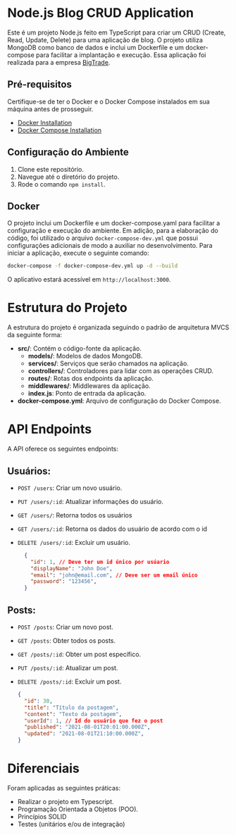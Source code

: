 # Node.js Blog CRUD Application

Este é um projeto Node.js feito em TypeScript para criar um CRUD (Create, Read, Update, Delete) para uma aplicação de blog. O projeto utiliza MongoDB como banco de dados e inclui um Dockerfile e um docker-compose para facilitar a implantação e execução. Essa aplicação foi realizada para a empresa [BigTrade](https://github.com/Bigtrade-Fintech).

## Pré-requisitos

Certifique-se de ter o Docker e o Docker Compose instalados em sua máquina antes de prosseguir.

- [Docker Installation](https://docs.docker.com/get-docker/)
- [Docker Compose Installation](https://docs.docker.com/compose/install/)

## Configuração do Ambiente

1. Clone este repositório.
2. Navegue até o diretório do projeto.
3. Rode o comando `npm install`.

## Docker

O projeto inclui um Dockerfile e um docker-compose.yaml para facilitar a configuração e execução do ambiente. Em adição, para a elaboração do código, foi utilizado o arquivo `docker-compose-dev.yml` que possui configurações adicionais de modo a auxiliar no desenvolvimento. Para iniciar a aplicação, execute o seguinte comando:

```bash
docker-compose -f docker-compose-dev.yml up -d --build
```

O aplicativo estará acessível em `http://localhost:3000`.

# Estrutura do Projeto

A estrutura do projeto é organizada seguindo o padrão de arquitetura MVCS da seguinte forma:

- **src/**: Contém o código-fonte da aplicação.
  - **models/**: Modelos de dados MongoDB.
  - **services/**: Serviços que serão chamados na aplicação.
  - **controllers/**: Controladores para lidar com as operações CRUD.
  - **routes/**: Rotas dos endpoints da aplicação.
  - **middlewares/**: Middlewares da aplicação.
  - **index.js**: Ponto de entrada da aplicação.
- **docker-compose.yml**: Arquivo de configuração do Docker Compose.

# API Endpoints

A API oferece os seguintes endpoints:

## Usuários:

- `POST /users`: Criar um novo usuário.
- `PUT /users/:id`: Atualizar informações do usuário.
- `GET /users/`: Retorna todos os usuários
- `GET /users/:id`: Retorna os dados do usuário de acordo com o id
- `DELETE /users/:id`: Excluir um usuário.

  ```json
    {
      "id": 1, // Deve ter um id único por usúario
      "displayName": "John Doe",
      "email": "john@email.com", // Deve ser um email único
      "password": "123456",
    }
  ```

## Posts:

- `POST /posts`: Criar um novo post.
- `GET /posts`: Obter todos os posts.
- `GET /posts/:id`: Obter um post específico.
- `PUT /posts/:id`: Atualizar um post.
- `DELETE /posts/:id`: Excluir um post.

  ```json
  {
    "id": 30,
    "title": "Título da postagem",
    "content": "Texto da postagem",
    "userId": 1, // Id do usuário que fez o post
    "published": "2021-08-01T20:01:00.000Z",
    "updated": "2021-08-01T21:10:00.000Z",
  }
  ```

# Diferenciais

Foram aplicadas as seguintes práticas:

- Realizar o projeto em Typescript.
- Programação Orientada a Objetos (POO).
- Princípios SOLID
- Testes (unitários e/ou de integração)
